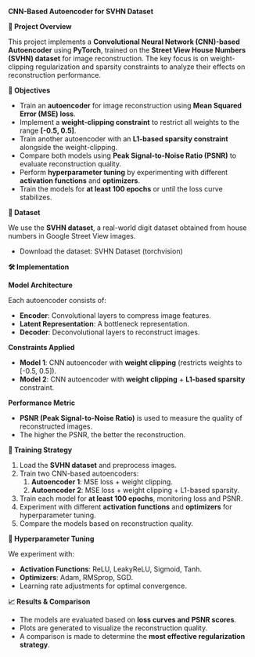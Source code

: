 ﻿**CNN-Based Autoencoder for SVHN Dataset**

**📌 Project Overview**

This project implements a **Convolutional Neural Network (CNN)-based Autoencoder** using **PyTorch**, trained on the **Street View House Numbers (SVHN) dataset** for image reconstruction. The key focus is on weight-clipping regularization and sparsity constraints to analyze their effects on reconstruction performance.

**🎯 Objectives**

- Train an **autoencoder** for image reconstruction using **Mean Squared Error (MSE) loss**.
- Implement a **weight-clipping constraint** to restrict all weights to the range **[-0.5, 0.5]**.
- Train another autoencoder with an **L1-based sparsity constraint** alongside the weight-clipping.
- Compare both models using **Peak Signal-to-Noise Ratio (PSNR)** to evaluate reconstruction quality.
- Perform **hyperparameter tuning** by experimenting with different **activation functions** and **optimizers**.
- Train the models for **at least 100 epochs** or until the loss curve stabilizes.

**📂 Dataset**

We use the **SVHN dataset**, a real-world digit dataset obtained from house numbers in Google Street View images.

- Download the dataset: SVHN Dataset (torchvision)

**🛠️ Implementation**

**Model Architecture**

Each autoencoder consists of:

- **Encoder**: Convolutional layers to compress image features.
- **Latent Representation**: A bottleneck representation.
- **Decoder**: Deconvolutional layers to reconstruct images.

**Constraints Applied**

- **Model 1**: CNN autoencoder with **weight clipping** (restricts weights to [-0.5, 0.5]).
- **Model 2**: CNN autoencoder with **weight clipping** + **L1-based sparsity** constraint.

**Performance Metric**

- **PSNR (Peak Signal-to-Noise Ratio)** is used to measure the quality of reconstructed images.
- The higher the PSNR, the better the reconstruction.

**🚀 Training Strategy**

1. Load the **SVHN dataset** and preprocess images.
1. Train two CNN-based autoencoders:
   1. **Autoencoder 1**: MSE loss + weight clipping.
   1. **Autoencoder 2**: MSE loss + weight clipping + L1-based sparsity.
1. Train each model for **at least 100 epochs**, monitoring loss and PSNR.
1. Experiment with different **activation functions** and **optimizers** for hyperparameter tuning.
1. Compare the models based on reconstruction quality.

**🔧 Hyperparameter Tuning**

We experiment with:

- **Activation Functions**: ReLU, LeakyReLU, Sigmoid, Tanh.
- **Optimizers**: Adam, RMSprop, SGD.
- Learning rate adjustments for optimal convergence.

**📈 Results & Comparison**

- The models are evaluated based on **loss curves and PSNR scores**.
- Plots are generated to visualize the reconstruction quality.
- A comparison is made to determine the **most effective regularization strategy**.

